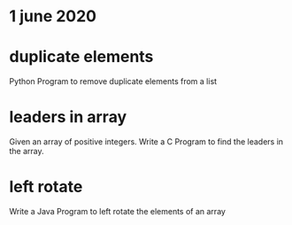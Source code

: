 # 1 june 2020
 
# duplicate elements
   Python Program to remove duplicate elements from a list 
   
# leaders in array
  Given an array of positive integers. Write a C Program to find the leaders in the array.
  
# left rotate
  Write a Java Program to left rotate the elements of an array
